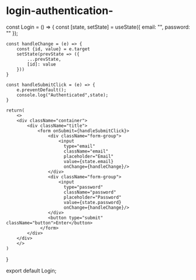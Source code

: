 # login-authentication-

const Login = () => {
    const [state, setState] = useState({
        email: "",
        password: ""
    });
    
    const handleChange = (e) => {
        const {id, value} = e.target
        setState(prevState => ({
            ...prevState,
            [id]: value
        }))
    }

    const handleSubmitClick = (e) => {
        e.preventDefault();
        console.log("Authenticated",state);
    }

    return(
        <>
        <div className="container">
            <div className="title">
                <form onSubmit={handleSubmitClick}>
                    <div className="form-group">
                        <input 
                          type="email" 
                          className="email"
                          placeholder="Email"
                          value={state.email}
                          onChange={handleChange}/>
                    </div>
                    <div className="form-group">
                        <input 
                          type="password" 
                          className="password"
                          placeholder="Password"
                          value={state.password}
                          onChange={handleChange}/>
                    </div>
                    <button type="submit" className="button">Enter</button>
                 </form>
            </div>
        </div>
        </>
    )
}

export default Login;
